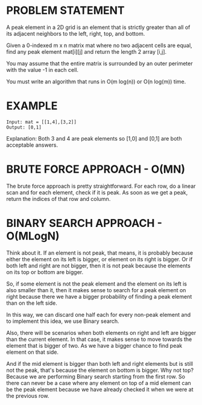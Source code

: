 # PROBLEM STATEMENT

A peak element in a 2D grid is an element that is strictly greater than all of its adjacent neighbors to the left, right, top, and bottom.

Given a 0-indexed m x n matrix mat where no two adjacent cells are equal, find any peak element mat[i][j] and return the length 2 array [i,j].

You may assume that the entire matrix is surrounded by an outer perimeter with the value -1 in each cell.

You must write an algorithm that runs in O(m log(n)) or O(n log(m)) time.


# EXAMPLE

    Input: mat = [[1,4],[3,2]]
    Output: [0,1]

Explanation: Both 3 and 4 are peak elements so [1,0] and [0,1] are both acceptable answers.

# BRUTE FORCE APPROACH - O(MN)

The brute force approach is pretty straightforward. For each row, do a linear scan and for each element, check if it is peak. As soon as we get a peak, return the indices of that row and column.

# BINARY SEARCH APPROACH - O(MLogN)

Think about it. If an element is not peak, that means, it is probably because either the element on its left is bigger, or element on its right is bigger. Or if both left and right are not bigger, then it is not peak because the elements on its top or bottom are bigger.

So, if some element is not the peak element and the element on its left is also smaller than it, then it makes sense to search for a peak element on right because there we have a bigger probability of finding a peak element than on the left side.

In this way, we can discard one half each for every non-peak element and to implement this idea, we use Binary search.

Also, there will be scenarios when both elements on right and left are bigger than the current element. In that case, it makes sense to move towards the element that is bigger of two. As we have a bigger chance to find peak element on that side.

And if the mid element is bigger than both left and right elements but is still not the peak, that's because the element on bottom is bigger. Why not top? Because we are performing Binary search starting from the first row. So there can never be a case where any element on top of a mid element can be the peak element because we have already checked it when we were at the previous row.

